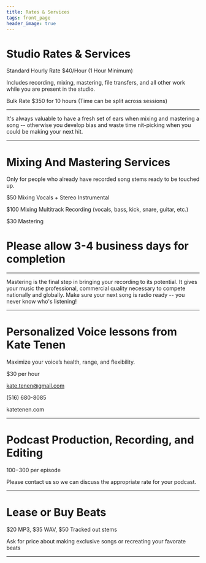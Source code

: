 ```yaml
---
title: Rates & Services
tags: front_page
header_image: true
---
```

# Studio Rates & Services

Standard Hourly Rate $40/Hour (1 Hour Minimum)

Includes recording, mixing, mastering, file transfers, and all other work while you are present in the studio.

Bulk Rate $350 for 10 hours (Time can be split across sessions)

- - -

It's always valuable to have a fresh set of ears when mixing and mastering a song -- otherwise you develop bias and waste time nit-picking when you could be making your next hit.

- - -

# Mixing And Mastering Services

Only for people who already have recorded song stems ready to be touched up.

$50 Mixing Vocals + Stereo Instrumental

$100 Mixing Multitrack Recording (vocals, bass, kick, snare, guitar, etc.)

$30 Mastering

# Please allow 3-4 business days for completion

- - -

Mastering is the final step in bringing your recording to its potential. It gives your music the professional, commercial quality necessary to compete nationally and globally. Make sure your next song is radio ready --  you never know who's listening!

- - -

# Personalized Voice lessons from Kate Tenen

Maximize your voice’s health, range, and  flexibility.

$30 per hour

kate.tenen@gmail.com

(516) 680-8085

katetenen.com

- - -

# Podcast Production, Recording, and Editing

$100-$300 per episode

Please contact us so we can discuss the appropriate rate for your podcast.

- - -

# Lease or Buy Beats

$20 MP3, $35 WAV, $50 Tracked out stems

Ask for price about making exclusive songs or recreating your favorate beats

- - -
